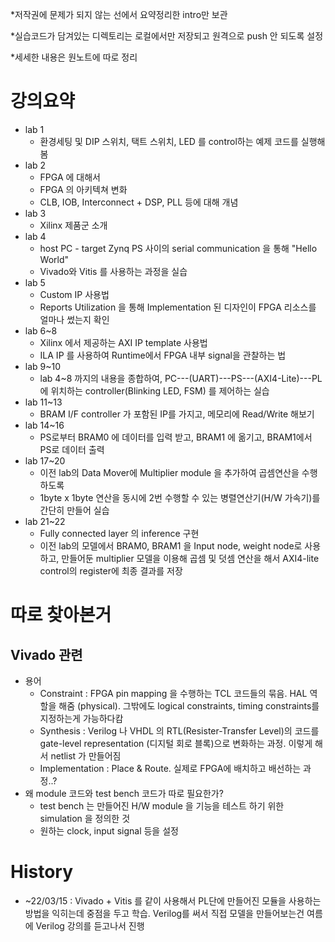 *저작권에 문제가 되지 않는 선에서 요약정리한 intro만 보관

*실습코드가 담겨있는 디렉토리는 로컬에서만 저장되고 원격으로 push 안 되도록 설정

*세세한 내용은 원노트에 따로 정리

# 강의요약
* lab 1
  * 환경세팅 및 DIP 스위치, 택트 스위치, LED 를 control하는 예제 코드를 실행해봄
* lab 2
  * FPGA 에 대해서
  * FPGA 의 아키텍쳐 변화
  * CLB, IOB, Interconnect + DSP, PLL 등에 대해 개념
* lab 3
  * Xilinx 제품군 소개
* lab 4 
  * host PC - target Zynq PS 사이의 serial communication 을 통해 "Hello World"
  * Vivado와 Vitis 를 사용하는 과정을 실습
* lab 5
	* Custom IP 사용법
  * Reports Utilization 을 통해 Implementation 된 디자인이 FPGA 리소스를 얼마나 썼는지 확인
* lab 6~8
  * Xilinx 에서 제공하는 AXI IP template 사용법
  * ILA IP 를 사용하여 Runtime에서 FPGA 내부 signal을 관찰하는 법
* lab 9~10
  * lab 4~8 까지의 내용을 종합하여, PC---(UART)---PS---(AXI4-Lite)---PL에 위치하는 controller(Blinking LED, FSM) 를 제어하는 실습
* lab 11~13
  * BRAM I/F controller 가 포함된 IP를 가지고, 메모리에 Read/Write 해보기
* lab 14~16
  * PS로부터 BRAM0 에 데이터를 입력 받고, BRAM1 에 옮기고, BRAM1에서 PS로 데이터 출력
* lab 17~20
	* 이전 lab의 Data Mover에 Multiplier module 을 추가하여 곱셈연산을 수행하도록
  * 1byte x 1byte 연산을 동시에 2번 수행할 수 있는 병렬연산기(H/W 가속기)를 간단히 만들어 실습
* lab 21~22
  * Fully connected layer 의 inference 구현
  * 이전 lab의 모델에서 BRAM0, BRAM1 을 Input node, weight node로 사용하고, 만들어둔 multiplier 모델을 이용해 곱셈 및 덧셈 연산을 해서 AXI4-lite control의 register에 최종 결과를 저장



# 따로 찾아본거
## Vivado 관련
* 용어
  * Constraint : FPGA pin mapping 을 수행하는 TCL 코드들의 묶음. HAL 역할을 해줌 (physical). 그밖에도 logical constraints, timing constraints를 지정하는게 가능하다캄 
  * Synthesis : Verilog 나 VHDL 의 RTL(Resister-Transfer Level)의 코드를 gate-level representation (디지털 회로 블록)으로 변화하는 과정. 이렇게 해서 netlist 가 만들어짐
  * Implementation : Place & Route. 실제로 FPGA에 배치하고 배선하는 과정..?
* 왜 module 코드와 test bench 코드가 따로 필요한가?
  * test bench 는 만들어진 H/W module 을 기능을 테스트 하기 위한 simulation 을 정의한 것
  * 원하는 clock, input signal 등을 설정
  
# History
  * ~22/03/15 : Vivado + Vitis 를 같이 사용해서 PL단에 만들어진 모듈을 사용하는 방법을 익히는데 중점을 두고 학습. Verilog를 써서 직접 모델을 만들어보는건 여름에 Verilog 강의를 듣고나서 진행 